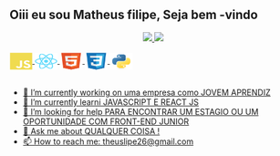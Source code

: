 ## Oiii eu sou Matheus filipe, Seja bem -vindo
<div align="center">
  <a href="https://github.com/theus26">
  <img height="180em" src="https://github-readme-stats.vercel.app/api?username=theuscode&show_icons=true&theme=dracula&include_all_commits=true&count_private=true"/>
  <img height="180em" src="https://github-readme-stats.vercel.app/api/top-langs/?username=theuscode&layout=compact&langs_count=7&theme=dracula"/>
</div>
<div style="display: inline_block"><br>
  <img align="center" alt="Rafa-Js" height="30" width="40" src="https://raw.githubusercontent.com/devicons/devicon/master/icons/javascript/javascript-plain.svg">
  <img align="center" alt="Rafa-React" height="30" width="40" src="https://raw.githubusercontent.com/devicons/devicon/master/icons/react/react-original.svg">
  <img align="center" alt="Rafa-HTML" height="30" width="40" src="https://raw.githubusercontent.com/devicons/devicon/master/icons/html5/html5-original.svg">
  <img align="center" alt="Rafa-CSS" height="30" width="40" src="https://raw.githubusercontent.com/devicons/devicon/master/icons/css3/css3-original.svg">
  <img align="center" alt="Rafa-Python" height="30" width="40" src="https://raw.githubusercontent.com/devicons/devicon/master/icons/python/python-original.svg">
  

</div>
  <br>

- 🔭 I’m currently working on  uma empresa como JOVEM APRENDIZ
- 🌱 I’m currently learni JAVASCRIPT E REACT JS
- 🤔 I’m looking for help PARA ENCONTRAR UM ESTAGIO OU UM OPORTUNIDADE COM FRONT-END JUNIOR
- 💬 Ask me about QUALQUER COISA !
- 📫 How to reach me: theuslipe26@gmail.com
